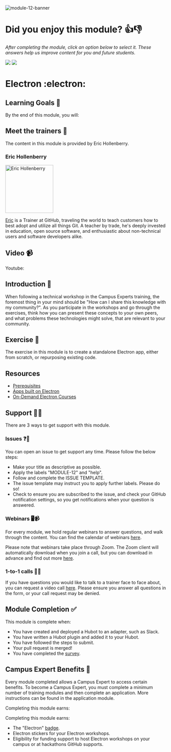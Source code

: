 ![module-12-banner](https://user-images.githubusercontent.com/1790822/30443904-1d4aab96-9979-11e7-9f16-0e27a2961192.png)

# Did you enjoy this module? 👍👎
_After completing the module, click an option below to select it. These answers help us improve content for you and future students._

[![](https://m131jyck4m.execute-api.us-west-2.amazonaws.com/prod/poll/01BT0P7420HFS0HZBB5GNEPKVD/I%20enjoyed%20this%20module)](https://m131jyck4m.execute-api.us-west-2.amazonaws.com/prod/poll/01BT0P7420HFS0HZBB5GNEPKVD/I%20enjoyed%20this%20module/vote)
[![](https://m131jyck4m.execute-api.us-west-2.amazonaws.com/prod/poll/01BT0P7420HFS0HZBB5GNEPKVD/I%20did%20not%20enjoy%20this%20module)](https://m131jyck4m.execute-api.us-west-2.amazonaws.com/prod/poll/01BT0P7420HFS0HZBB5GNEPKVD/I%20did%20not%20enjoy%20this%20module/vote)

# Electron :electron:

## Learning Goals 🥅

By the end of this module, you will:

## Meet the trainers 🍎

The content in this module is provided by Eric Hollenberry.

### Eric Hollenberry

<img src="https://github.com/hollenberry.png" href="https://github.com/hollenberry" title="Eric Hollenberry" width="150"></img>

[Eric](https://github.com/hollenberry) is a Trainer at GitHub, traveling the world to teach customers how to best adopt and utilize all things Git. A teacher by trade, he's deeply invested in education, open source software, and enthusiastic about non-technical users and software developers alike.

## Video 📹

Youtube:

## Introduction 👋

When following a technical workshop in the Campus Experts training, the foremost thing in your mind should be "How can I share this knowledge with my community?". As you participate in the workshops and go through the exercises, think how you can present these concepts to your own peers, and what problems these technologies might solve, that are relevant to your community.

## Exercise 📝

The exercise in this module is to create a standalone Electron app, either from scratch, or repurposing existing code.

## Resources

- [Prerequisites](http://git.io/vHL4B)
- [Apps built on Electron](https://electron.atom.io/apps/)
- [On-Demand Electron Courses](https://services.github.com/on-demand/electron/)

## Support 🙋🏿

There are 3 ways to get support with this module.

### Issues ❓💬

You can open an issue to get support any time. Please follow the below steps:
- Make your title as descriptive as possible.
- Apply the labels "MODULE-12" and "help".
- Follow and complete the ISSUE TEMPLATE.
- The issue template may instruct you to apply further labels. Please do so!
- Check to ensure you are subscribed to the issue, and check your GitHub notification settings, so you get notifications when your question is answered.

### Webinars 🖥📹

For every module, we hold regular webinars to answer questions, and walk through the content.
You can find the calendar of webinars [here](https://calendar.google.com/calendar/ical/github.com_ei82gchda2egevr7aukq6uj1f0%40group.calendar.google.com/public/basic.ics).  

Please note that webinars take place through Zoom. The Zoom client will automatically download when you join a call, but you can download in advance and find out more [here](https://zoom.us/download).

### 1-to-1 calls 💖📞

If you have questions you would like to talk to a trainer face to face about, you can request a video call [here](https://calendly.com/joenash/campus-experts-support). Please ensure you answer all questions in the form, or your call request may be denied.

## Module Completion ✅

This module is complete when:
- You have created and deployed a Hubot to an adapter, such as Slack.
- You have written a Hubot plugin and added it to your Hubot.
- You have followed the steps to submit.
- Your pull request is merged!
- You have completed the [survey](https://goo.gl/forms/yWLpRp4xycPs6PKS2).

## Campus Expert Benefits 🏅

Every module completed allows a Campus Expert to access certain benefits. To become a Campus Expert, you must complete a minimum number of training modules and then complete an application. More instructions can be found in the application module.

Completing this module earns:

Completing this module earns:
- The "Electron" [badge](../docs/badges.md).
- Electron stickers for your Electron workshops.
- Eligibility for funding support to host Electron workshops on your campus or at hackathons GitHub supports.
